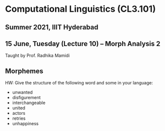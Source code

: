 # Computational Linguistics (CL3.101)
## Summer 2021, IIIT Hyderabad
## 15 June, Tuesday (Lecture 10) – Morph Analysis 2

Taught by Prof. Radhika Mamidi

## Morphemes
HW: Give the structure of the following word and some in your language:
* unwanted
* disfigurement
* interchangeable
* united
* actors
* retries
* unhappiness
